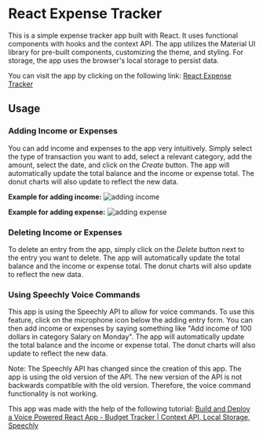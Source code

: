 # React Expense Tracker

This is a simple expense tracker app built with React. It uses functional components with hooks and the context API. The app utilizes the Material UI library for pre-built components, customizing the theme, and styling. For storage, the app uses the browser's local storage to persist data.

You can visit the app by clicking on the following link: [React Expense Tracker](https://jsm-expense-tracker.netlify.app/)

## Usage

### Adding Income or Expenses
You can add income and expenses to the app very intuitively. Simply select the type of transaction you want to add, select a relevant category, add the amount, select the date, and click on the *Create* button. The app will automatically update the total balance and the income or expense total. The donut charts will also update to reflect the new data.

**Example for adding income:**
![adding income](./img/adding-income.gif)


**Example for adding expense:**
![adding expense](./img/adding-expense.gif)

### Deleting Income or Expenses
To delete an entry from the app, simply click on the *Delete* button next to the entry you want to delete. The app will automatically update the total balance and the income or expense total. The donut charts will also update to reflect the new data.

### Using Speechly Voice Commands
This app is using the Speechly API to allow for voice commands. To use this feature, click on the microphone icon below the adding entry form. You can then add income or expenses by saying something like "Add income of 100 dollars in category Salary on Monday". The app will automatically update the total balance and the income or expense total. The donut charts will also update to reflect the new data.

Note:  The Speechly API has changed since the creation of this app. The app is using the old version of the API. The new version of the API is not backwards compatible with the old version. Therefore, the voice command functionality is not working.

This app was made with the help of the following tutorial: [Build and Deploy a Voice Powered React App - Budget Tracker | Context API, Local Storage, Speechly](https://www.youtube.com/watch?v=NnUFOWR_V4Y&list=PL6QREj8te1P6wX9m5KnicnDVEucbOPsqR)